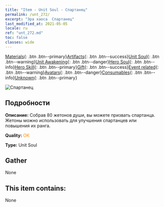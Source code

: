 ```yaml
---
title: "Item - Unit Soul - Спартанец"
permalink: /unt_272/
excerpt: "Эра хаоса  Спартанец"
last_modified_at: 2021-05-05
locale: ru
ref: "unt_272.md"
toc: false
classes: wide
---
```

 [Materials](/ItemsRU/){: .btn .btn--primary}[Artifacts](/ItemsRU/Artifacts/){: .btn .btn--success}[Unit Soul](/ItemsRU/UnitSoul/){: .btn .btn--warning}[Unit Awakening](/ItemsRU/UnitAwakening/){: .btn .btn--danger}[Hero Soul](/ItemsRU/HeroSoul/){: .btn .btn--info}[Hero Skill](/ItemsRU/HeroSkill/){: .btn .btn--primary}[Gift](/ItemsRU/Gift/){: .btn .btn--success}[Event related](/ItemsRU/Events/){: .btn .btn--warning}[Avatars](/ItemsRU/Avatars/){: .btn .btn--danger}[Consumables](/ItemsRU/Consumables/){: .btn .btn--info}[Unknown](/ItemsRU/Unknown/){: .btn .btn--primary}

 ![Спартанец](/images/u/ti_sibada.jpg)

## Подробности
 **Описание:** Собрав 80 жетонов души, вы можете призвать спартанца. Жетоны можно использовать для улучшения спартанцев или повышения их ранга.

 **Quality:** <span style="color: #FF8C00">OK</span>

 **Type:** Unit Soul

## Gather

  None

## This item contains:

  None

